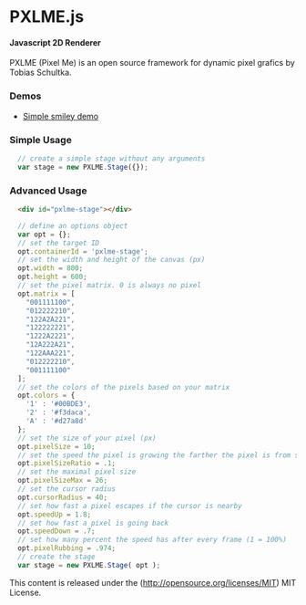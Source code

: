 PXLME.js
========

#### Javascript 2D Renderer ####

PXLME (Pixel Me) is an open source framework for dynamic pixel grafics by Tobias Schultka.

### Demos ###

- [Simple smiley demo](<https://rawgithub.com/schultka/pxlme.js/master/example.html>)

### Simple Usage ###

```javascript
  // create a simple stage without any arguments
  var stage = new PXLME.Stage({});
```

### Advanced Usage ###

```html
  <div id="pxlme-stage"></div>
```
```javascript
  // define an options object
  var opt = {};
  // set the target ID
  opt.containerId = 'pxlme-stage';
  // set the width and height of the canvas (px)
  opt.width = 800;
  opt.height = 600;
  // set the pixel matrix. 0 is always no pixel
  opt.matrix = [
    "001111100",
    "012222210",
    "122A2A221",
    "122222221",
    "1222A2221",
    "12A222A21",
    "122AAA221",
    "012222210",
    "001111100"
  ];
  // set the colors of the pixels based on your matrix
  opt.colors = {
    '1' : '#00BDE3',
    '2' : '#f3daca',
    'A' : '#d27a8d'
  };
  // set the size of your pixel (px)
  opt.pixelSize = 10;
  // set the speed the pixel is growing the farther the pixel is from start
  opt.pixelSizeRatio = .1;
  // set the maximal pixel size
  opt.pixelSizeMax = 26;
  // set the cursor radius
  opt.cursorRadius = 40;
  // set how fast a pixel escapes if the cursor is nearby
  opt.speedUp = 1.8;
  // set how fast a pixel is going back
  opt.speedDown = .7;
  // set how many percent the speed has after every frame (1 = 100%)
  opt.pixelRubbing = .974;
  // create the stage
  var stage = new PXLME.Stage( opt );
```

This content is released under the (http://opensource.org/licenses/MIT) MIT License.
